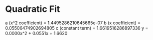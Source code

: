 
# Quadratic Fit

a (x^2 coefficient) = 1.4495286210645665e-07
b (x coefficient) = 0.05506474902694805
c (constant term) = 1.6619516286897336
y = 0.0000x^2 + 0.0551x + 1.6620
